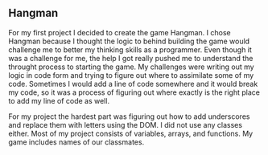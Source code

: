 Hangman
--------

For my first project I decided to create the game Hangman. I chose Hangman because I thought the logic to behind building the game would challenge me to better my thinking skills as a programmer. Even though it was a challenge for me, the help I got really pushed me to understand the throught process to starting the game. My challenges were writing out my logic in code form and trying to figure out where to assimilate some of my code. Sometimes I would add a line of code somewhere and it would break my code, so it was a process of figuring out where exactly is the right place to add my line of code as well.

For my project the hardest part was figuring out how to add underscores and replace them with letters using the DOM. I did not use any classes either. Most of my project consists of variables, arrays, and functions. My game includes names of our classmates.
